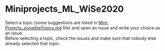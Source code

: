 # Miniprojects_ML_WiSe2020

Select a topic (some suggestions are listed in [Mini-Projects_possibleTopics.md](Mini-Projects_possibleTopics.md) file) and open an issue and write your choice as an issue.  
Before selecting a topic, check the issues and make sure that nobody else already selected that topic.
